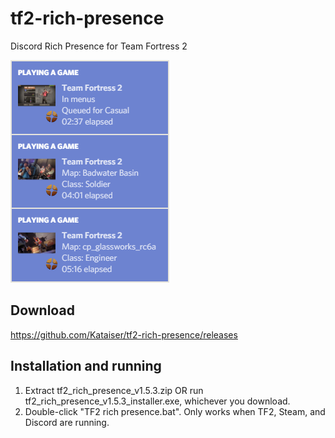 # tf2-rich-presence
Discord Rich Presence for Team Fortress 2

![Preview image](preview.png)

## Download
https://github.com/Kataiser/tf2-rich-presence/releases
## Installation and running
1. Extract tf2_rich_presence_v1.5.3.zip OR run tf2_rich_presence_v1.5.3_installer.exe, whichever you download.
2. Double-click "TF2 rich presence.bat". Only works when TF2, Steam, and Discord are running.